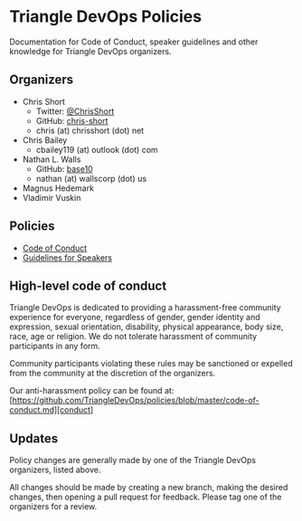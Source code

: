 # Triangle DevOps Policies

Documentation for Code of Conduct, speaker guidelines and other knowledge for
Triangle DevOps organizers.

## Organizers

* Chris Short
  * Twitter: [@ChrisShort](https://twitter.com/ChrisShort)
  * GitHub: [chris-short](https://github.com/chris-short)
  * chris (at) chrisshort (dot) net
* Chris Bailey
  * cbailey119 (at) outlook (dot) com
* Nathan L. Walls
  * GitHub: [base10](https://github.com/base10)
  * nathan (at) wallscorp (dot) us
* Magnus Hedemark
* Vladimir Vuskin

## Policies

* [Code of Conduct][conduct]
* [Guidelines for Speakers][speakers]

## High-level code of conduct

Triangle DevOps is dedicated to providing a harassment-free community experience
for everyone, regardless of gender, gender identity and expression, sexual
orientation, disability, physical appearance, body size, race, age or religion.
We do not tolerate harassment of community participants in any form.

Community participants violating these rules may be sanctioned or expelled from
the community at the discretion of the organizers.

Our anti-harassment policy can be found at: [https://github.com/TriangleDevOps/policies/blob/master/code-of-conduct.md][conduct]

## Updates

Policy changes are generally made by one of the Triangle DevOps organizers,
listed above.

All changes should be made by creating a new branch, making the desired changes,
then opening a pull request for feedback. Please tag one of the organizers for
a review.

[conduct]: code-of-conduct.md
[speakers]: speaking-guidelines.md
[add-rec]: conduct-resources.md
